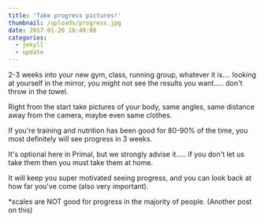 ```yaml
---
title: 'Take progress pictures!'
thumbnail: /uploads/progress.jpg
date: 2017-01-26 18:49:00
categories:
  - jekyll
  - update
---
```



2-3 weeks into your new gym, class, running group, whatever it is…. looking at yourself in the mirror, you might not see the results you want….. don't throw in the towel.

Right from the start take pictures of your body, same angles, same distance away from the camera, maybe even same clothes.

If you're training and nutrition has been good for 80-90% of the time, you most definitely will see progress in 3 weeks.

It's optional here in Primal, but we strongly advise it….. if you don't let us take them then you must take them at home.

It will keep you super motivated seeing progress, and you can look back at how far you've come (also very important).

\*scales are NOT good for progress in the majority of people. (Another post on this)